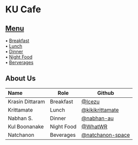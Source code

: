# KU Cafe

## [Menu](Menu.md)

• [Breakfast](Menu.md/#Breakfast)    
• [Lunch](Menu.md#Lunch)    
• [Dinner](Menu.md/#dinner-menu)    
• [Night Food](Menu.md/#Night-Food)    
• [Berverages](Menu.md#Beverages)

## About Us

| Name      | Role      | Github          |
|:----------|-----------|-----------------|
| Krasin Dittaram | Breakfast | [@Icezu](https://github.com/Icezu) |
| Krittamate | Lunch |[@kikikrittamate](https://github.com/kikikrittamate) |
| Nabhan S. | Dinner | [@nabhan-au](https://github.com/nabhan-au) |
| Kul Boonanake | Night Food |[@WhatWR](https://github.com/WhatWR) |
| Natchanon | Beverages |[@natchanon-space](https://github.com/natchanon-space) |
